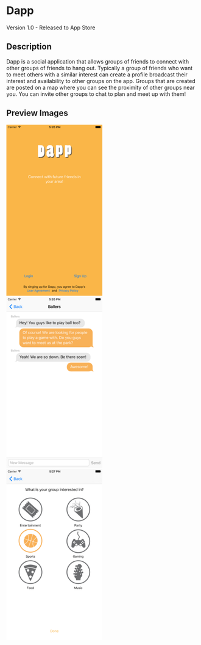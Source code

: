 # Dapp
Version 1.0 - Released to App Store

## Description

Dapp is a social application that allows groups of friends to connect with other groups of friends to hang out. Typically a group of friends who want to meet others with a similar interest can create a profile broadcast their interest and availability to other groups on the app. Groups that are created are posted on a map where you can see the proximity of other groups near you. You can invite other groups to chat to plan and meet up with them!

## Preview Images

<img src="Dapp_Screenshot_1.png" width="50%" height="50%"/>
<img src="Dapp_Screenshot_2.png" width="50%" height="50%"/>
<img src="Dapp_Screenshot_3.png" width="50%" height="50%"/>

